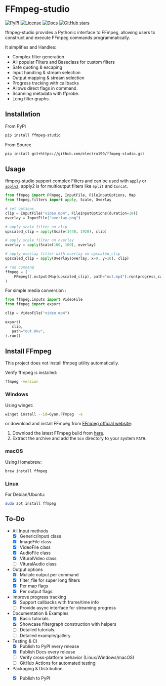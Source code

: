 # FFmpeg-studio

[![PyPI](https://img.shields.io/pypi/v/ffmpeg-studio?color=blue&label=PyPI)](https://pypi.org/project/ffmpeg-studio/)
[![License](https://img.shields.io/github/license/electro199/ffmpeg-studio)](LICENSE)
[![Docs](https://img.shields.io/badge/📚_Documentation-online-blue)](https://electro199.github.io/ffmpeg-studio/)
[![GitHub stars](https://img.shields.io/github/stars/electro199/ffmpeg-studio?style=social)](https://github.com/electro199/ffmpeg-studio/stargazers)

ffmpeg-studio provides a Pythonic interface to FFmpeg, allowing users to construct and execute FFmpeg commands programmatically.

It simplifies and Handles:

- Complex filter generation
- All popular Filters and Baseclass for custom filters
- Safe quoting & escaping
- Input handling & stream selection
- Output mapping & stream selection
- Progress tracking with callbacks
- Allows direct flags in command.
- Scanning metadata with ffprobe.
- Long filter graphs.

## Installation

From PyPi

```sh
pip install ffmpeg-studio
```

From Source

```sh
pip install git+https://github.com/electro199/ffmpeg-studio.git
```

## Usage

ffmpeg-studio support complex Filters and can be used with [`apply`](https://electro199.github.io/ffmpeg-studio/api/#ffmpeg.filters.apply) or [`apply2`](https://electro199.github.io/ffmpeg-studio/api/#ffmpeg.filters.apply2), apply2 is for multioutput filters like `Split` and `Concat`.

```py
from ffmpeg import FFmpeg, InputFile, FileInputOptions, Map
from ffmpeg.filters import apply, Scale, Overlay

# set options
clip = InputFile("video.mp4", FileInputOptions(duration=10))
overlay = InputFile("overlay.png")

# apply scale filter on clip
upscaled_clip = apply(Scale(1440, 1920), clip)

# apply scale filter on overlay
overlay = apply(Scale(100, 100), overlay)

# apply overlay filter with overlay on upscaled_clip
upscaled_clip = apply(Overlay(overlay, x=0, y=10), clip)

# run command
ffmpeg = (
    FFmpeg().output(Map(upscaled_clip), path="out.mp4").run(progress_callback=print)
)
```

For simple media conversion :

```py
from ffmpeg.inputs import VideoFile
from ffmpeg import export

clip = VideoFile("video.mp4")

export(
   clip,
   path="out.mkv",
).run()

```

## Install FFmpeg

This project does not install ffmpeg utility automatically.

Verify ffmpeg is installed:

```sh
ffmpeg -version
```


### Windows

Using winget:

```sh
winget install --id=Gyan.FFmpeg  -e
```

or download and install FFmpeg from [FFmpeg official website](https://ffmpeg.org/download.html):

1. Download the latest FFmpeg build from [here](https://www.gyan.dev/ffmpeg/builds/).
2. Extract the archive and add the `bin` directory to your system `PATH`.

### macOS

Using Homebrew:

```sh
brew install ffmpeg
```

### Linux

For Debian/Ubuntu:

```sh
sudo apt install ffmpeg
```

## To-Do

- All Input methods
  - [x] Generic(Input) class
  - [x] ImageFile class
  - [x] VideoFile class
  - [x] AudioFile class
  - [x] VituralVideo class
  - [ ] VituralAudio class

- Output options
  - [x] Muliple output per command
  - [x] filter_file for super long filters
  - [x] Per map flags
  - [x] Per output flags

- Improve progress tracking  
  - [x] Support callbacks with frame/time info  
  - [ ] Provide async interface for streaming progress

- Documentation & Examples  
  - [x] Basic tutorials.
  - [x] Showcase filtergraph construction with helpers  
  - [ ] Detailed tutorials.
  - [ ] Detailed example/gallery.

- Testing & CI  
  - [x] Publish to PyPI  every release
  - [x] Publish Docs  every release
  - [ ] Verify cross-platform behavior (Linux/Windows/macOS)  
  - [ ] GitHub Actions for automated testing

- Packaging & Distribution  
  - [x] Publish to PyPI  

